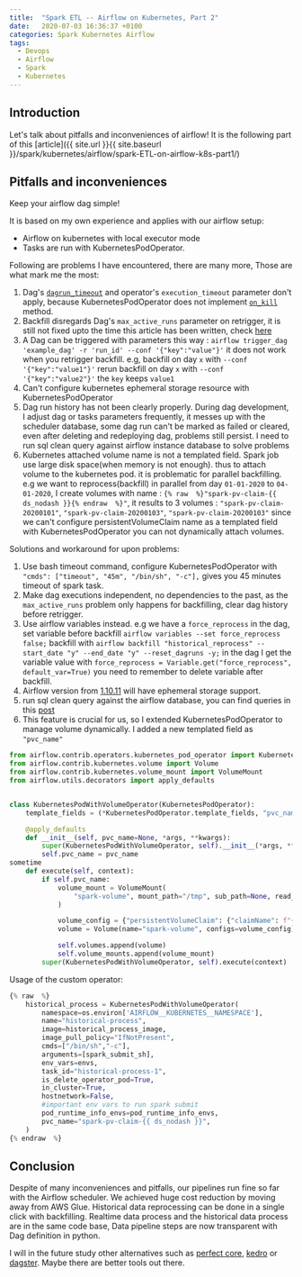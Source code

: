 ```yaml
---
title:  "Spark ETL -- Airflow on Kubernetes, Part 2"
date:   2020-07-03 16:36:37 +0100
categories: Spark Kubernetes Airflow
tags:
  - Devops
  - Airflow
  - Spark
  - Kubernetes
---
```


## Introduction
Let's talk about pitfalls and inconveniences of airflow!
It is the following part of this [article]({{ site.url }}{{ site.baseurl }}/spark/kubernetes/airflow/spark-ETL-on-airflow-k8s-part1/)

## Pitfalls and inconveniences
Keep your airflow dag simple!

It is based on my own experience and applies with our airflow setup: 
* Airflow on kubernetes with local executor mode
* Tasks are run with KubernetesPodOperator.

Following are problems I have encountered, there are many more, Those are what mark me the most:
1. Dag's [`dagrun_timeout`](https://airflow.apache.org/docs/stable/_modules/airflow/models/dag.html#DAG) and operator's `execution_timeout` parameter don't apply, because KubernetesPodOperator does not implement [`on_kill`](https://stackoverflow.com/questions/50054777/airflow-task-is-not-stopped-when-execution-timeout-gets-triggered) method.
2. Backfill disregards Dag's `max_active_runs` parameter on retrigger, it is still not fixed upto the time this article has been written, check [here](https://issues.apache.org/jira/browse/AIRFLOW-137)
3. A Dag can be triggered with parameters this way : `airflow trigger_dag 'example_dag' -r 'run_id' --conf '{"key":"value"}'` it does not work when you retrigger backfill. e.g, backfill on day `x` with `--conf '{"key":"value1"}'` rerun backfill on day `x` with `--conf '{"key":"value2"}'` the `key` keeps `value1` 
4. Can't configure kubernetes ephemeral storage resource with KubernetesPodOperator
5. Dag run history has not been clearly properly. During dag development, I adjust dag or tasks parameters frequently, it messes up with the scheduler database, some dag run can't be marked as failed or cleared, even after deleting and redeploying dag, problems still persist. I need to run sql clean query against airflow instance database to solve problems
6. Kubernetes attached volume name is not a templated field. Spark job use large disk space(when memory is not enough). thus to attach volume to the kubernetes pod. it is problematic for parallel backfilling. e.g we want to reprocess(backfill) in parallel from day `01-01-2020` to `04-01-2020`, I create volumes with name : `{% raw  %}"spark-pv-claim-{{ ds_nodash }}{% endraw  %}"`, it results to 3 volumes :  `"spark-pv-claim-20200101"`, `"spark-pv-claim-20200103"`, `"spark-pv-claim-20200103"` since we can't configure persistentVolumeClaim name as a templated field with KubernetesPodOperator you can not dynamically attach volumes.

Solutions and workaround for upon problems:
1. Use bash timeout command, configure  KubernetesPodOperator with `"cmds": ["timeout", "45m", "/bin/sh", "-c"],` gives you 45 minutes timeout of spark task.
2. Make dag executions independent, no dependencies to the past, as the `max_active_runs` problem only happens for backfilling, clear dag history before retrigger.
3. Use airflow variables instead. e.g we have a `force_reprocess` in the dag, set variable before backfill `airflow variables --set force_reprocess false;` backfill with `airflow backfill "historical_reprocess" --start_date "y" --end_date "y" --reset_dagruns -y;` in the dag I get the variable value with `force_reprocess = Variable.get("force_reprocess", default_var=True)` you need to remember to delete variable after backfill.
4. Airflow version from [1.10.11](https://github.com/apache/airflow/blob/1.10.11rc1/airflow/kubernetes/pod.py) will have ephemeral storage support.
5. run sql clean query against the airflow database, you can find queries in this [post](https://www.astronomer.io/guides/airflow-queries/)
6. This feature is crucial for us, so I extended KubernetesPodOperator to manage volume dynamically. I added a new templated field as `"pvc_name"`

```python
from airflow.contrib.operators.kubernetes_pod_operator import KubernetesPodOperator
from airflow.contrib.kubernetes.volume import Volume
from airflow.contrib.kubernetes.volume_mount import VolumeMount
from airflow.utils.decorators import apply_defaults


class KubernetesPodWithVolumeOperator(KubernetesPodOperator):
    template_fields = (*KubernetesPodOperator.template_fields, "pvc_name")

    @apply_defaults
    def __init__(self, pvc_name=None, *args, **kwargs):
        super(KubernetesPodWithVolumeOperator, self).__init__(*args, **kwargs)
        self.pvc_name = pvc_name
sometime
    def execute(self, context):
        if self.pvc_name:
            volume_mount = VolumeMount(
                "spark-volume", mount_path="/tmp", sub_path=None, read_only=False
            )

            volume_config = {"persistentVolumeClaim": {"claimName": f"{self.pvc_name}"}}
            volume = Volume(name="spark-volume", configs=volume_config)

            self.volumes.append(volume)
            self.volume_mounts.append(volume_mount)
        super(KubernetesPodWithVolumeOperator, self).execute(context)

```
Usage of the custom operator:
```python
{% raw  %}
    historical_process = KubernetesPodWithVolumeOperator(
        namespace=os.environ['AIRFLOW__KUBERNETES__NAMESPACE'],
        name="historical-process",
        image=historical_process_image,
        image_pull_policy="IfNotPresent",
        cmds=["/bin/sh","-c"],
        arguments=[spark_submit_sh],
        env_vars=envs,
        task_id="historical-process-1",
        is_delete_operator_pod=True,
        in_cluster=True,
        hostnetwork=False,
        #important env vars to run spark submit
        pod_runtime_info_envs=pod_runtime_info_envs,
        pvc_name="spark-pv-claim-{{ ds_nodash }}",
    )
{% endraw  %}
```

## Conclusion
Despite of many inconveniences and pitfalls, our pipelines run fine so far with the Airflow scheduler. We achieved huge cost reduction by moving away from AWS Glue. Historical data reprocessing can be done in a single click with backfilling. Realtime data process and the historical data process are in the same code base, Data pipeline steps are now transparent with Dag definition in python.

I will in the future study other alternatives such as [perfect core](https://docs.prefect.io/), [kedro](https://kedro.readthedocs.io/en/stable/index.html) or [dagster](https://github.com/dagster-io/dagster/). Maybe there are better tools out there.